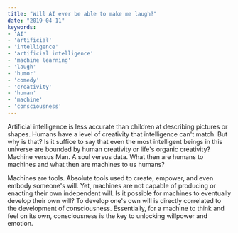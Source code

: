 ```yaml
---
title: "Will AI ever be able to make me laugh?"
date: "2019-04-11"
keywords:
- 'AI'
- 'artificial'
- 'intelligence'
- 'artificial intelligence'
- 'machine learning'
- 'laugh'
- 'humor'
- 'comedy'
- 'creativity'
- 'human'
- 'machine'
- 'consciousness'
---
```


Artificial intelligence is less accurate than children at describing pictures or shapes. Humans have a level of creativity that intelligence can't match. But why is that? Is it suffice to say that even the most intelligent beings in this universe are bounded by human creativity or life's organic creativity? Machine versus Man. A soul versus data. What then are humans to machines and what then are machines to us humans?

Machines are tools. Absolute tools used to create, empower, and even embody someone's will. Yet, machines are not capable of producing or enacting their own independent will. Is it possible for machines to eventually develop their own will? To develop one's own will is directly correlated to the development of consciousness. Essentially, for a machine to think and feel on its own, consciousness is the key to unlocking willpower and emotion.
